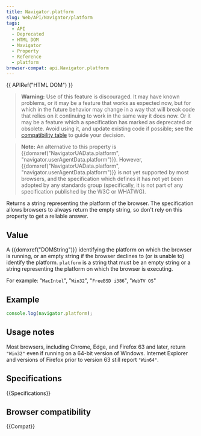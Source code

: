```yaml
---
title: Navigator.platform
slug: Web/API/Navigator/platform
tags:
  - API
  - Deprecated
  - HTML DOM
  - Navigator
  - Property
  - Reference
  - platform
browser-compat: api.Navigator.platform
---
```

{{ APIRef("HTML DOM") }}

> **Warning:** Use of this feature is discouraged. It may have known problems, or it may be a feature that works as expected now, but for which in the future behavior may change in a way that will break code that relies on it continuing to work in the same way it does now. Or it may be a feature which a specification has marked as deprecated or obsolete. Avoid using it, and update existing code if possible; see the [compatibility table](#browser_compatibility) to guide your decision.

> **Note:** An alternative to this property is {{domxref("NavigatorUAData.platform", "navigator.userAgentData.platform")}}. However, {{domxref("NavigatorUAData.platform", "navigator.userAgentData.platform")}} is not yet supported by most browsers, and the specification which defines it has not yet been adopted by any standards group (specifically, it is not part of any specification published by the W3C or WHATWG).

Returns a string representing the platform of the browser.
The specification allows browsers to always return the empty string, so don't rely on this property to get a reliable answer.

## Value

A {{domxref("DOMString")}} identifying the platform on which the browser is running, or an empty string if the browser declines to (or is unable to) identify the platform.
`platform` is a string that must be an empty string or a string representing the platform on which the browser is executing.

For example: "`MacIntel`", "`Win32`", "`FreeBSD i386`", "`WebTV OS`"

## Example

```js
console.log(navigator.platform);
```

## Usage notes

Most browsers, including Chrome, Edge, and Firefox 63 and later, return `"Win32"` even if running on a 64-bit version of Windows.
Internet Explorer and versions of Firefox prior to version 63 still report `"Win64"`.

## Specifications

{{Specifications}}

## Browser compatibility

{{Compat}}
